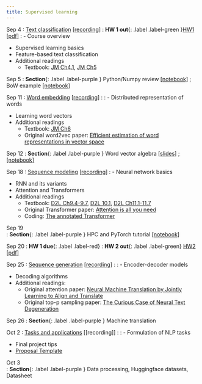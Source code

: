 ```yaml
---
title: Supervised learning 
---
```


Sep 4
: [Text classification](https://nyu-cs2590.github.io/course-material/fall2024/lecture/lec01/main.pdf) [[recording](https://nyu.zoom.us/rec/share/enf8wSBbYN1_dx787KnhOfMsCK3zE4Uveeib5Kspr3Xbjrl2oT05Cvz_GajKAMdm.oV0KLJwIXay9ErsA)]
  : **HW 1 out**{: .label .label-green }[HW1](https://github.com/nyu-cs2590/course-material/blob/gh-pages/fall2024/assignment/hw1/hw1.zip?raw=true) [[pdf]](https://nyu-cs2590.github.io/course-material/fall2024/assignment/hw1/hw1.pdf)
: - Course overview
  - Supervised learning basics
  - Feature-based text classification
  - Additional readings
    - Textbook: [JM Ch4.1](https://web.stanford.edu/~jurafsky/slp3/4.pdf), [JM Ch5](https://web.stanford.edu/~jurafsky/slp3/5.pdf)

Sep 5 
: **Section**{: .label .label-purple } Python/Numpy review [[notebook]](https://nyu-cs2590.github.io/course-material/fall2024/section/sec01/python_numpy_tutorial.ipynb) ; BoW example [[notebook]](https://nyu-cs2590.github.io/course-material/fall2024/section/sec01/BagOfWords.ipynb) 

Sep 11 
: [Word embedding](https://nyu-cs2590.github.io/course-material/fall2024/lecture/lec02/main.pdf) [[recording](https://nyu.zoom.us/rec/share/HiGUBIoGz8T57qa52kK4tr2_7CTmJBMDSMt7AmV3pCShhGZIUaRKJZG2xJO8Esx3.RCq3e6PZ_iQMoiYk)]
  : 
: - Distributed representation of words
  - Learning word vectors
  - Additional readings
    - Textbook: [JM Ch6](https://web.stanford.edu/~jurafsky/slp3/6.pdf)
    - Original word2vec paper: [Efficient estimation of word representations in vector space](https://arxiv.org/pdf/1301.3781)

Sep 12
: **Section**{: .label .label-purple } Word vector algebra [[slides]](https://nyu-cs2590.github.io/course-material/fall2024/section/sec02/sec02.pdf) ; [[notebook]](https://nyu-cs2590.github.io/course-material/fall2024/section/sec02/sec02.ipynb)

Sep 18 
: [Sequence modeling](https://nyu-cs2590.github.io/course-material/fall2024/lecture/lec03/main.pdf) [[recording](https://nyu.zoom.us/rec/share/9au3vHfTH0xO8TIYXn35iCc2IxGTfRNO1j1yQvsGvIXMu5xd-arqSg-tMlk9f2lC.i0L5byMZHU5Capn4)]
: - Neural network basics
  - RNN and its variants 
  - Attention and Transformers
  - Additional readings
    - Textbook: [D2L Ch9.4-9.7](https://d2l.ai/chapter_recurrent-neural-networks/index.html), [D2L 10.1](https://d2l.ai/chapter_recurrent-modern/lstm.html), [D2L Ch11.1-11.7](https://d2l.ai/chapter_recurrent-neural-networks/index.html)
    - Original Transformer paper: [Attention is all you need](https://arxiv.org/pdf/1706.03762)
    - Coding: [The annotated Transformer](https://nlp.seas.harvard.edu/annotated-transformer/)

Sep 19           
: **Section**{: .label .label-purple } HPC and PyTorch tutorial [[notebook]](https://colab.research.google.com/drive/1v0M4XwEPysR7_EnnyjMGAJlZBjYqqHWh?usp=sharing)

Sep 20
  : **HW 1 due**{: .label .label-red}
  : **HW 2 out**{: .label .label-green} [HW2](https://github.com/nyu-cs2590/course-material/blob/gh-pages/fall2024/assignment/hw2/hw2.zip?raw=true) [[pdf]](https://nyu-cs2590.github.io/course-material/fall2024/assignment/hw2/hw2.pdf)

Sep 25
: [Sequence generation](https://nyu-cs2590.github.io/course-material/fall2024/lecture/lec04/main.pdf) [[recording](https://nyu.zoom.us/rec/share/KIez1L-ENvUwSpcDFsPX938J-vvK5tplwgDxRZggdiVTx6TUuilbY6V0LwXl2FRp.TIEzFbtxkX5trKug)]
    : 
: - Encoder-decoder models
  - Decoding algorithms
  - Additional readings:
    - Original attention paper: [Neural Machine Translation by Jointly Learning to Align and Translate](https://arxiv.org/pdf/1409.0473)
    - Original top-p sampling paper: [The Curious Case of Neural Text Degeneration](https://arxiv.org/abs/1904.09751)

Sep 26
: **Section**{: .label .label-purple } Machine translation

Oct 2
: [Tasks and applications](https://nyu-cs2590.github.io/course-material/fall2024/lecture/lec05/main.pdf) [[recording]]
  : 
: - Formulation of NLP tasks
  - Final project tips
  - [Proposal Template](https://github.com/nyu-cs2590/course-material/blob/gh-pages/fall2024/project/DS-GA-1011%20proposal%20template.zip?raw=true)


Oct 3           
: **Section**{: .label .label-purple } Data processing, Huggingface datasets, Datasheet 
